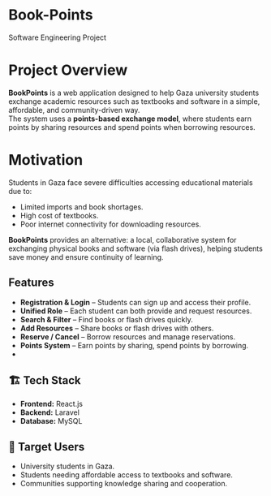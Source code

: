 # Book-Points
Software Engineering Project 
# Project Overview  
**BookPoints** is a web application designed to help Gaza university students exchange academic resources such as textbooks and software in a simple, affordable, and community-driven way.  
The system uses a **points-based exchange model**, where students earn points by sharing resources and spend points when borrowing resources.  

# Motivation  
Students in Gaza face severe difficulties accessing educational materials due to:  
- Limited imports and book shortages.  
- High cost of textbooks.  
- Poor internet connectivity for downloading resources.  

**BookPoints** provides an alternative: a local, collaborative system for exchanging physical books and software (via flash drives), helping students save money and ensure continuity of learning.  

##  Features  
-  **Registration & Login** – Students can sign up and access their profile.  
-  **Unified Role** – Each student can both provide and request resources.  
-  **Search & Filter** – Find books or flash drives quickly.  
-  **Add Resources** – Share books or flash drives with others.  
-  **Reserve / Cancel** – Borrow resources and manage reservations.   
-  **Points System** – Earn points by sharing, spend points by borrowing.
- 
## 🏗️ Tech Stack  
- **Frontend:** React.js   
- **Backend:** Laravel 
- **Database:** MySQL  
  

## 👥 Target Users  
- University students in Gaza.  
- Students needing affordable access to textbooks and software.  
- Communities supporting knowledge sharing and cooperation.  
 
